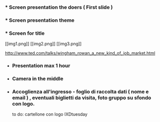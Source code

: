### * Screen presentation the doers ( First slide )

### * Screen presentation theme

### * Screen for title

[[img1.png]]
[[img2.png]]
[[img3.png]]

http://www.ted.com/talks/wingham_rowan_a_new_kind_of_job_market.html


* ### Presentation max 1 hour

* ### Camera in the middle

* ### Accoglienza all'ingresso - foglio di raccolta dati ( nome e email ) , eventuali biglietti da visita, foto gruppo su sfondo con logo.
  to do: cartellone con logo IXDtuesday

